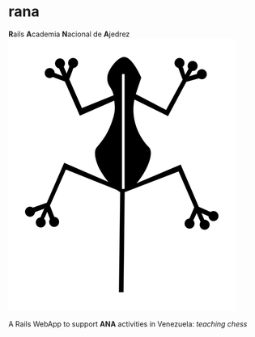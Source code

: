 # rana
**R**ails **A**cademia **N**acional de **A**jedrez 
![rana logo](https://raw.githubusercontent.com/gomix/rana/master/app/assets/images/rana.png "Rana Logo")

A Rails WebApp to support **ANA** activities in Venezuela: _teaching chess_
